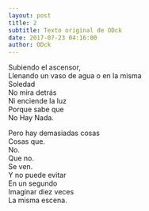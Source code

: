 ```yaml
---
layout: post
title: 2
subtitle: Texto original de ODck
date: 2017-07-23 04:16:00
author: ODck
---
```


Subiendo el ascensor,  
Llenando un vaso de agua o en la misma  
Soledad  
No mira detrás  
Ni enciende la luz  
Porque sabe que  
No Hay Nada.  

Pero hay demasiadas cosas  
Cosas que.  
No.  
Que no.  
Se ven.  
Y no puede evitar  
En un segundo  
Imaginar diez veces  
La misma escena.  